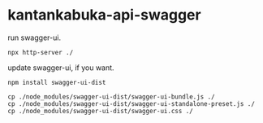 # kantankabuka-api-swagger

run swagger-ui.

```shell
npx http-server ./
```

update swagger-ui, if you want.

```shell
npm install swagger-ui-dist

cp ./node_modules/swagger-ui-dist/swagger-ui-bundle.js ./
cp ./node_modules/swagger-ui-dist/swagger-ui-standalone-preset.js ./
cp ./node_modules/swagger-ui-dist/swagger-ui.css ./
```
